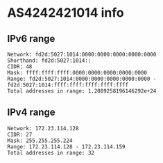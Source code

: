 # AS4242421014 info

## IPv6 range

```text
Network: fd2d:5027:1014:0000:0000:0000:0000:0000
Shorthand: fd2d:5027:1014::
CIDR: 48
Mask: ffff:ffff:ffff:0000:0000:0000:0000:0000
Range: fd2d:5027:1014:0000:0000:0000:0000:0000 - fd2d:5027:1014:ffff:ffff:ffff:ffff:ffff
Total addresses in range: 1.2089258196146292e+24
```

## IPv4 range

```text
Network: 172.23.114.128
CIDR: 27
Mask: 255.255.255.224
Range: 172.23.114.128 - 172.23.114.159
Total addresses in range: 32
```
